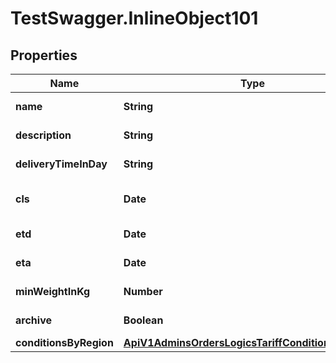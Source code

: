 # TestSwagger.InlineObject101

## Properties

Name | Type | Description | Notes
------------ | ------------- | ------------- | -------------
**name** | **String** | Название тарифа | [optional] 
**description** | **String** | Описание тарифа | [optional] 
**deliveryTimeInDay** | **String** | Время доставки, днях | [optional] 
**cls** | **Date** | Дата закрытия приема новых грузов. | [optional] 
**etd** | **Date** | Ожидаема дата отбытия. | [optional] 
**eta** | **Date** | Ожидаема дата прибытия. | [optional] 
**minWeightInKg** | **Number** | Минимальный вес, в кг | [optional] 
**archive** | **Boolean** | Заархивирован ли тариф | [optional] 
**conditionsByRegion** | [**ApiV1AdminsOrdersLogicsTariffConditionsByRegion**](ApiV1AdminsOrdersLogicsTariffConditionsByRegion.md) |  | [optional] 


